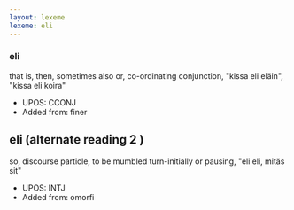```yaml
---
layout: lexeme
lexeme: eli
---
```


###  eli

that is, then, sometimes also or, co-ordinating conjunction, "kissa eli eläin", "kissa eli koira"
* UPOS:  CCONJ
* Added from:  finer


## eli (alternate reading 2 )

so, discourse particle, to be mumbled turn-initially or pausing, "eli eli, mitäs sit"
* UPOS:  INTJ
* Added from:  omorfi

